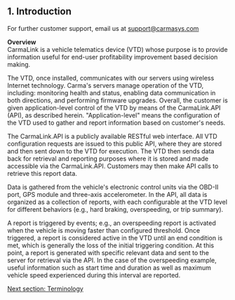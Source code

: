 <h2>1. Introduction</h2>
For further customer support, email us at <a href="mailto:support@carmasys.com?Subject=API%20v1.6">
support@carmasys.com</a>  
  
<b>Overview</b>  
CarmaLink is a vehicle telematics device (VTD) whose purpose is to provide information useful for end-user profitability improvement based decision making.

The VTD, once installed, communicates with our servers using wireless Internet technology. Carma's servers manage operation of the VTD, including: monitoring health and status, enabling data communication in both directions, and performing firmware upgrades. Overall, the customer is given application-level control of the VTD by means of the CarmaLink.API (API), as described herein. "Application-level" means the configuration of the VTD used to gather and report information based on customer's needs.  

The CarmaLink.API is a publicly available RESTful web interface. All VTD configuration requests are issued to this public API, where they are stored and then sent down to the VTD for execution. The VTD then sends data back for retrieval and reporting purposes where it is stored and made accessible via the CarmaLink.API. Customers may then make API calls to retrieve this report data.  

Data is gathered from the vehicle's electronic control units via the OBD-II port, GPS module and three-axis accelerometer. In the API, all data is organized as a collection of reports, with each configurable at the VTD level for different behaviors (e.g., hard braking, overspeeding, or trip summary).  

A report is triggered by events; e.g., an overspeeding report is activated when the vehicle is moving faster than configured threshold. Once triggered, a report is considered active in the VTD until an end condition is met, which is generally the loss of the initial triggering condition. At this point, a report is generated with specific relevant data and sent to the server for retrieval via the API. In the case of the overspeeding example, useful information such as start time and duration as well as maximum vehicle speed experienced during this interval are reported.  

<a href="https://github.com/CarmaSys/CarmaLinkAPI/blob/1.6/terminology.md">Next section: Terminology</a>
